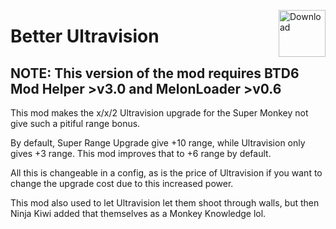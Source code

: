 <a href="https://github.com/doombubbles/better-ultra-vision/releases/latest/download/BetterUltraVision.dll"><img align="right" alt="Download" height="75" src="https://github.com/doombubbles/BTD6-Mods/blob/main/download.png?raw=true"></a>

# Better Ultravision

## NOTE: This version of the mod requires BTD6 Mod Helper >v3.0 and MelonLoader >v0.6

This mod makes the x/x/2 Ultravision upgrade for the Super Monkey not give such a pitiful range bonus.

By default, Super Range Upgrade give +10 range, while Ultravision only gives +3 range. This mod improves that to +6 range by default.

All this is changeable in a config, as is the price of Ultravision if you want to change the upgrade cost due to this increased power.

This mod also used to let Ultravision let them shoot through walls, but then Ninja Kiwi added that themselves as a Monkey Knowledge lol.